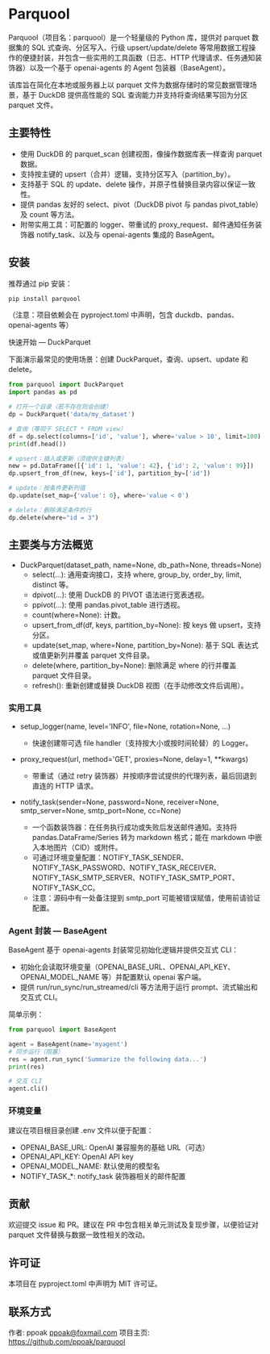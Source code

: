 # Parquool

Parquool（项目名：parquool）是一个轻量级的 Python 库，提供对 parquet 数据集的 SQL 式查询、分区写入、行级 upsert/update/delete 等常用数据工程操作的便捷封装，并包含一些实用的工具函数（日志、HTTP 代理请求、任务通知装饰器）以及一个基于 openai-agents 的 Agent 包装器（BaseAgent）。

该库旨在简化在本地或服务器上以 parquet 文件为数据存储时的常见数据管理场景，基于 DuckDB 提供高性能的 SQL 查询能力并支持将查询结果写回为分区 parquet 文件。

## 主要特性

- 使用 DuckDB 的 parquet_scan 创建视图，像操作数据库表一样查询 parquet 数据。
- 支持按主键的 upsert（合并）逻辑，支持分区写入（partition_by）。
- 支持基于 SQL 的 update、delete 操作，并原子性替换目录内容以保证一致性。
- 提供 pandas 友好的 select、pivot（DuckDB pivot 与 pandas pivot_table）及 count 等方法。
- 附带实用工具：可配置的 logger、带重试的 proxy_request、邮件通知任务装饰器 notify_task、以及与 openai-agents 集成的 BaseAgent。

## 安装

推荐通过 pip 安装：

```bash
pip install parquool
```

（注意：项目依赖会在 pyproject.toml 中声明，包含 duckdb、pandas、openai-agents 等）

快速开始 — DuckParquet

下面演示最常见的使用场景：创建 DuckParquet，查询、upsert、update 和 delete。

```python parquool.py
from parquool import DuckParquet
import pandas as pd

# 打开一个目录（若不存在则会创建）
dp = DuckParquet('data/my_dataset')

# 查询（等同于 SELECT * FROM view）
df = dp.select(columns=['id', 'value'], where='value > 10', limit=100)
print(df.head())

# upsert：插入或更新（须提供主键列表）
new = pd.DataFrame([{'id': 1, 'value': 42}, {'id': 2, 'value': 99}])
dp.upsert_from_df(new, keys=['id'], partition_by=['id'])

# update：按条件更新列值
dp.update(set_map={'value': 0}, where='value < 0')

# delete：删除满足条件的行
dp.delete(where="id = 3")
```

## 主要类与方法概览

- DuckParquet(dataset_path, name=None, db_path=None, threads=None)
  - select(...): 通用查询接口，支持 where, group_by, order_by, limit, distinct 等。
  - dpivot(...): 使用 DuckDB 的 PIVOT 语法进行宽表透视。
  - ppivot(...): 使用 pandas.pivot_table 进行透视。
  - count(where=None): 计数。
  - upsert_from_df(df, keys, partition_by=None): 按 keys 做 upsert，支持分区。
  - update(set_map, where=None, partition_by=None): 基于 SQL 表达式或值更新列并覆盖 parquet 文件目录。
  - delete(where, partition_by=None): 删除满足 where 的行并覆盖 parquet 文件目录。
  - refresh(): 重新创建或替换 DuckDB 视图（在手动修改文件后调用）。

### 实用工具

- setup_logger(name, level='INFO', file=None, rotation=None, ...)
  - 快速创建带可选 file handler（支持按大小或按时间轮替）的 Logger。

- proxy_request(url, method='GET', proxies=None, delay=1, **kwargs)
  - 带重试（通过 retry 装饰器）并按顺序尝试提供的代理列表，最后回退到直连的 HTTP 请求。

- notify_task(sender=None, password=None, receiver=None, smtp_server=None, smtp_port=None, cc=None)
  - 一个函数装饰器：在任务执行成功或失败后发送邮件通知。支持将 pandas.DataFrame/Series 转为 markdown 格式；能在 markdown 中嵌入本地图片（CID）或附件。
  - 可通过环境变量配置：NOTIFY_TASK_SENDER、NOTIFY_TASK_PASSWORD、NOTIFY_TASK_RECEIVER、NOTIFY_TASK_SMTP_SERVER、NOTIFY_TASK_SMTP_PORT、NOTIFY_TASK_CC。
  - 注意：源码中有一处备注提到 smtp_port 可能被错误赋值，使用前请验证配置。

### Agent 封装 — BaseAgent

BaseAgent 基于 openai-agents 封装常见初始化逻辑并提供交互式 CLI：
- 初始化会读取环境变量（OPENAI_BASE_URL、OPENAI_API_KEY、OPENAI_MODEL_NAME 等）并配置默认 openai 客户端。
- 提供 run/run_sync/run_streamed/cli 等方法用于运行 prompt、流式输出和交互式 CLI。

简单示例：

```python parquool.py
from parquool import BaseAgent

agent = BaseAgent(name='myagent')
# 同步运行（阻塞）
res = agent.run_sync('Summarize the following data...')
print(res)

# 交互 CLI
agent.cli()
```

### 环境变量

建议在项目根目录创建 .env 文件以便于配置：

- OPENAI_BASE_URL: OpenAI 兼容服务的基础 URL（可选）
- OPENAI_API_KEY: OpenAI API key
- OPENAI_MODEL_NAME: 默认使用的模型名
- NOTIFY_TASK_*: notify_task 装饰器相关的邮件配置

## 贡献

欢迎提交 issue 和 PR。建议在 PR 中包含相关单元测试及复现步骤，以便验证对 parquet 文件替换与数据一致性相关的改动。

## 许可证

本项目在 pyproject.toml 中声明为 MIT 许可证。

## 联系方式

作者: ppoak <ppoak@foxmail.com>
项目主页: https://github.com/ppoak/parquool
